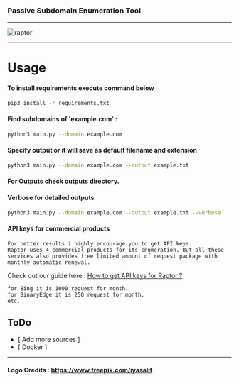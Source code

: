 ### Passive Subdomain Enumeration Tool
---
![raptor](https://user-images.githubusercontent.com/39130214/110909816-fc04c180-8329-11eb-9344-d06f25458f61.png)

---


# Usage
#### To install requirements execute command below


```sh
pip3 install -r requirements.txt  
```

#### Find subdomains of 'example.com' : 
```sh
python3 main.py --domain example.com  
```

#### Specify output or it will save as default filename and extension

```sh
python3 main.py --domain example.com --output example.txt  
```
#### For Outputs check outputs directory.


#### Verbose for detailed outputs

```sh
python3 main.py --domain example.com --output example.txt --verbose
```

#### API keys for commercial products

```
For better results i highly encourage you to get API keys.
Raptor uses 4 commercial products for its enumeration. But all these services also provides free limited amount of request package with monthly automatic renewal.
```
Check out our guide here :
[ How to get API keys for Raptor ? ](https://github.com/HJ23/Raptor/wiki)

```
for Bing it is 1000 request for month.
for BinaryEdge it is 250 request for month. 
etc.
```

## ToDo
- [ Add more sources ]
- [ Docker ]


----
#### Logo Credits : https://www.freepik.com/iyasalif
